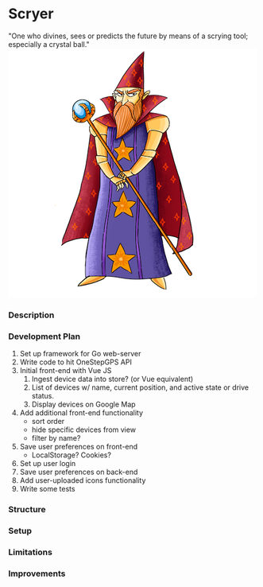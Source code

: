 # Scryer
"One who divines, sees or predicts the future by means of a scrying tool; especially a crystal ball."
![Scryer](scryer.png)
### Description

### Development Plan
1. Set up framework for Go web-server
2. Write code to hit OneStepGPS API
3. Initial front-end with Vue JS
    1. Ingest device data into store? (or Vue equivalent)
    2. List of devices w/ name, current position, and active state or drive status.
    3. Display devices on Google Map
4. Add additional front-end functionality
    - sort order
    - hide specific devices from view
    - filter by name?
5. Save user preferences on front-end
    - LocalStorage? Cookies?
6. Set up user login
7. Save user preferences on back-end
8. Add user-uploaded icons functionality
9. Write some tests

### Structure

### Setup

### Limitations

### Improvements
